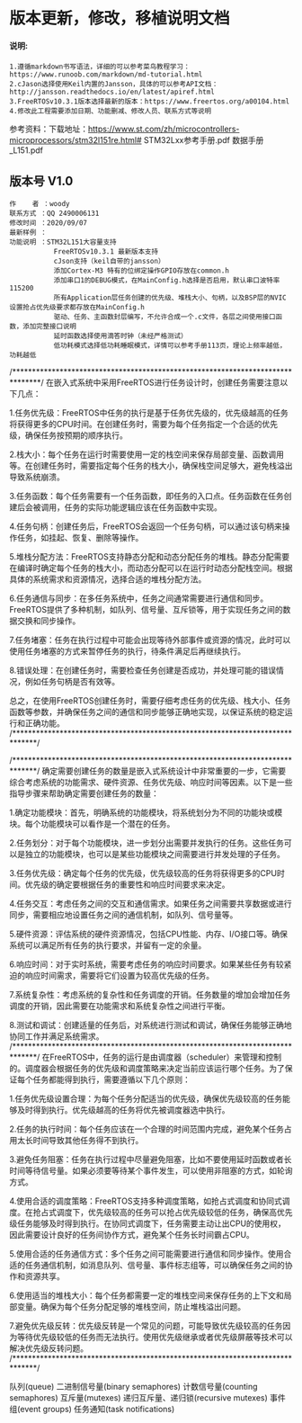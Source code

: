 # 版本更新，修改，移植说明文档


#### 说明: 
	1.遵循markdown书写语法，详细的可以参考菜鸟教程学习：https://www.runoob.com/markdown/md-tutorial.html
	2.cJason选择使用Keil内置的Jansson，具体的可以参考API文档：http://jansson.readthedocs.io/en/latest/apiref.html
	3.FreeRTOSv10.3.1版本选择最新的版本：https://www.freertos.org/a00104.html
	4.修改此工程需要添加日期、功能删减、修改人员、联系方式等说明

参考资料：下载地址：https://www.st.com/zh/microcontrollers-microprocessors/stm32l151re.html#
	STM32Lxx参考手册.pdf
	数据手册_L151.pdf
	
	
## 版本号 V1.0


	作    者 ：woody
	联系方式 ：QQ 2490006131
	修改时间 ：2020/09/07
	最新样例 ：
	功能说明 ：STM32L151大容量支持
			   FreeRTOSv10.3.1 最新版本支持
			   cJson支持（keil自带的jansson）
			   添加Cortex-M3 特有的位绑定操作GPIO存放在common.h
			   添加串口1的DEBUG模式，在MainConfig.h选择是否启用，默认串口波特率115200
			   所有Application层任务创建的优先级、堆栈大小、句柄，以及BSP层的NVIC设置抢占优先级要求都存放在MainConfig.h
			   驱动、任务、主函数封层编写，不允许合成一个.c文件，各层之间使用接口函数，添加完整接口说明
			   延时函数选择使用滴答时钟（未经严格测试）
			   低功耗模式选择低功耗睡眠模式，详情可以参考手册113页，理论上频率越低，功耗越低
		
/*******************************************************************************/
	在嵌入式系统中采用FreeRTOS进行任务设计时，创建任务需要注意以下几点：

1.任务优先级：FreeRTOS中任务的执行是基于任务优先级的，优先级越高的任务将获得更多的CPU时间。在创建任务时，需要为每个任务指定一个合适的优先级，确保任务按预期的顺序执行。

2.栈大小：每个任务在运行时需要使用一定的栈空间来保存局部变量、函数调用等。在创建任务时，需要指定每个任务的栈大小，确保栈空间足够大，避免栈溢出导致系统崩溃。

3.任务函数：每个任务需要有一个任务函数，即任务的入口点。任务函数在任务创建后会被调用，任务的实际功能逻辑应该在任务函数中实现。

4.任务句柄：创建任务后，FreeRTOS会返回一个任务句柄，可以通过该句柄来操作任务，如挂起、恢复、删除等操作。

5.堆栈分配方法：FreeRTOS支持静态分配和动态分配任务的堆栈。静态分配需要在编译时确定每个任务的栈大小，而动态分配可以在运行时动态分配栈空间。根据具体的系统需求和资源情况，选择合适的堆栈分配方法。

6.任务通信与同步：在多任务系统中，任务之间通常需要进行通信和同步。FreeRTOS提供了多种机制，如队列、信号量、互斥锁等，用于实现任务之间的数据交换和同步操作。

7.任务堵塞：任务在执行过程中可能会出现等待外部事件或资源的情况，此时可以使用任务堵塞的方式来暂停任务的执行，待条件满足后再继续执行。

8.错误处理：在创建任务时，需要检查任务创建是否成功，并处理可能的错误情况，例如任务句柄是否有效等。

总之，在使用FreeRTOS创建任务时，需要仔细考虑任务的优先级、栈大小、任务函数等参数，并确保任务之间的通信和同步能够正确地实现，以保证系统的稳定运行和正确功能。
/******************************************************************************/

/******************************************************************************/
确定需要创建任务的数量是嵌入式系统设计中非常重要的一步，它需要综合考虑系统的功能需求、硬件资源、任务优先级、响应时间等因素。以下是一些指导步骤来帮助确定需要创建任务的数量：

1.确定功能模块：首先，明确系统的功能模块，将系统划分为不同的功能块或模块。每个功能模块可以看作是一个潜在的任务。

2.任务划分：对于每个功能模块，进一步划分出需要并发执行的任务。这些任务可以是独立的功能模块，也可以是某些功能模块之间需要进行并发处理的子任务。

3.任务优先级：确定每个任务的优先级，优先级较高的任务将获得更多的CPU时间。优先级的确定要根据任务的重要性和响应时间要求来决定。

4.任务交互：考虑任务之间的交互和通信需求。如果任务之间需要共享数据或进行同步，需要相应地设置任务之间的通信机制，如队列、信号量等。

5.硬件资源：评估系统的硬件资源情况，包括CPU性能、内存、I/O接口等。确保系统可以满足所有任务的执行要求，并留有一定的余量。

6.响应时间：对于实时系统，需要考虑任务的响应时间要求。如果某些任务有较紧迫的响应时间需求，需要将它们设置为较高优先级的任务。

7.系统复杂性：考虑系统的复杂性和任务调度的开销。任务数量的增加会增加任务调度的开销，因此需要在功能需求和系统复杂性之间进行平衡。

8.测试和调试：创建适量的任务后，对系统进行测试和调试，确保任务能够正确地协同工作并满足系统需求。
/******************************************************************************/
在FreeRTOS中，任务的运行是由调度器（scheduler）来管理和控制的。调度器会根据任务的优先级和调度策略来决定当前应该运行哪个任务。为了保证每个任务都能得到执行，需要遵循以下几个原则：

1.任务优先级设置合理：为每个任务分配适当的优先级，确保优先级较高的任务能够及时得到执行。优先级越高的任务将优先被调度器选中执行。

2.任务的执行时间：每个任务应该在一个合理的时间范围内完成，避免某个任务占用太长时间导致其他任务得不到执行。

3.避免任务阻塞：任务在执行过程中尽量避免阻塞，比如不要使用延时函数或者长时间等待信号量。如果必须要等待某个事件发生，可以使用非阻塞的方式，如轮询方式。

4.使用合适的调度策略：FreeRTOS支持多种调度策略，如抢占式调度和协同式调度。在抢占式调度下，优先级较高的任务可以抢占优先级较低的任务，确保高优先级任务能够及时得到执行。在协同式调度下，任务需要主动让出CPU的使用权，因此需要设计良好的任务间协作方式，避免某个任务长时间霸占CPU。

5.使用合适的任务通信方式：多个任务之间可能需要进行通信和同步操作。使用合适的任务通信机制，如消息队列、信号量、事件标志组等，可以确保任务之间的协作和资源共享。

6.使用适当的堆栈大小：每个任务都需要一定的堆栈空间来保存任务的上下文和局部变量。确保为每个任务分配足够的堆栈空间，防止堆栈溢出问题。

7.避免优先级反转：优先级反转是一个常见的问题，可能导致优先级较高的任务因为等待优先级较低的任务而无法执行。使用优先级继承或者优先级屏蔽等技术可以解决优先级反转问题。
/******************************************************************************/

队列(queue)
二进制信号量(binary semaphores)
计数信号量(counting semaphores)
互斥量(mutexes)
递归互斥量、递归锁(recursive mutexes)
事件组(event groups)
任务通知(task notifications)
